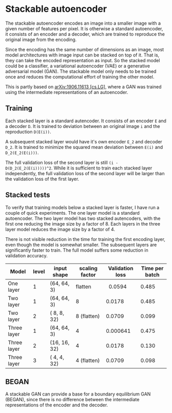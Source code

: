 
# Stackable autoencoder

The stackable autoencoder encodes an image into a smaller image with
a given number of features per pixel. It is otherwise a standard autoencoder,
it consists of an encoder and a decoder, which are trained to reproduce the
original image from the encoding.

Since the encoding has the same number of dimensions as an image, most model
architectures with image input can be stacked on top of it. That is, they can
take the encoded representation as input. So the stacked model could be a
classifier, a variational autoencoder (VAE) or a generative adversarial model
(GAN).
The stackable model only needs to be trained once and
reduces the computational effort of training the other model.

This is partly based on
[arXiv:1906.11613 [cs.LG]](https://arxiv.org/abs/1906.11613), where a GAN was
trained using the intermediate representations of an autoencoder.

## Training

Each stacked layer is a standard autencoder. It consists of an encoder `E` and
a decoder `D`. It is trained to deviation between an original image `i` and the
reproduction `D(E(i))`. 

A subsequent stacked layer would have it's own encoder `E_2` and decoder `D_2`.
It is trained to minimize the squared mean deviation between `E(i)` and
`D_2(E_2(E(i)))`.

The full validation loss of the second layer is still `(i - D(D_2(E_2(E(i)))))^2`.
While it is sufficient to train each stacked layer independently, the full
validation loss of the second layer will be larger than the validation loss
of the first layer.

## Stacked tests

To verify that training models below a stacked layer is faster, I have run a
couple of quick experiments. The one layer model is a standard autoencoder. The
two layer model has two stacked autencoders, with the first one reducing the
image size by a factor of 8. Each layers in the three layer model reduces the
image size by a factor of 4.

There is not visible reduction in the time for training the first encoding
layer, even though the model is somewhat smaller. The subsequent layers are
significantly faster to train. The full model suffers some reduction in
validation accuracy.

| Model       | level| input shape  | scaling factor | Validation loss | Time per batch |
| -----       | -----| -----------  | -------------- | --------------- | -------------- |
| One layer   | 1    | (64, 64,  3) | flatten        |  0.0594         | 0.485          |
| Two layer   | 1    | (64, 64,  3) | 8              |  0.0178         | 0.485          |
| Two layer   | 2    | ( 8,  8, 32) | 8 (flatten)    |  0.0709         | 0.099          |
| Three layer | 1    | (64, 64,  3) | 4              |  0.000641       | 0.475          |
| Three layer | 2    | (16, 16, 32) | 4              |  0.0178         | 0.130          |
| Three layer | 3    | ( 4,  4, 32) | 4 (flatten)    |  0.0709         | 0.098          |

## BEGAN

A stackable GAN can provide a base for a boundary equilibrium GAN (BEGAN), since
there is no difference between the intermediate representations of the encoder
and the decoder.
